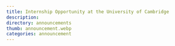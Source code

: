 ```yaml
---
title: Internship Opportunity at the University of Cambridge
description: 
directory: announcements
thumb: announcement.webp
categories: announcement
---
```

